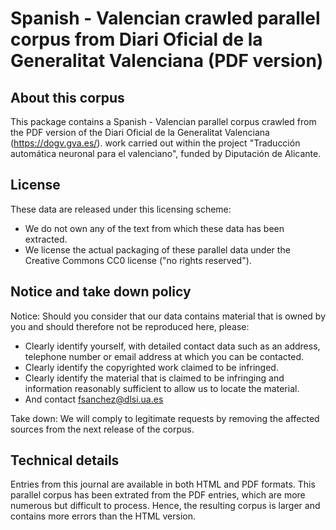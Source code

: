 Spanish - Valencian crawled parallel corpus from Diari Oficial de la Generalitat Valenciana (PDF version)
==========================================================================================================

## About this corpus
This package contains a Spanish - Valencian parallel corpus crawled from the PDF version of the Diari Oficial de la Generalitat Valenciana (https://dogv.gva.es/). 
work carried out within the project "Traducción automática neuronal para el valenciano", funded by Diputación de Alicante.

## License
These data are released under this licensing scheme:
 * We do not own any of the text from which these data has been extracted.
 * We license the actual packaging of these parallel data under the Creative
   Commons CC0 license ("no rights reserved").

## Notice and take down policy
Notice: Should you consider that our data contains material that is owned by
you and should therefore not be reproduced here, please:

 * Clearly identify yourself, with detailed contact data such as an address,
   telephone number or email address at which you can be contacted.
 * Clearly identify the copyrighted work claimed to be infringed.
 * Clearly identify the material that is claimed to be infringing and
   information reasonably sufficient to allow us to locate the material. 
 * And contact fsanchez@dlsi.ua.es

Take down: We will comply to legitimate requests by removing the affected
sources from the next release of the corpus.

## Technical details

Entries from this journal are available in both HTML and PDF formats. This parallel corpus has been extrated from the PDF entries, which are more numerous but difficult to process. Hence, the resulting corpus is larger and contains more errors than the HTML version.
